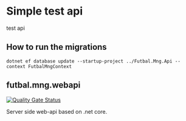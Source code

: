 # Simple test api

test api

## How to run the migrations

``` shell
dotnet ef database update --startup-project ../Futbal.Mng.Api --context FutbalMngContext
```

## futbal.mng.webapi

[![Quality Gate Status](https://sonarcloud.io/api/project_badges/measure?project=tomzre_futbal.mng.webapi&metric=alert_status)](https://sonarcloud.io/dashboard?id=tomzre_futbal.mng.webapi)

Server side web-api based on .net core.
